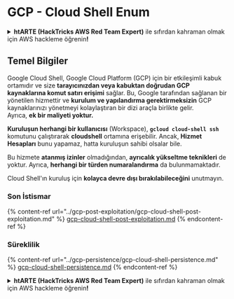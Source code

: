 # GCP - Cloud Shell Enum

<details>

<summary><strong>htARTE (HackTricks AWS Red Team Expert)</strong> ile sıfırdan kahraman olmak için AWS hackleme öğrenin<strong>!</strong></summary>

HackTricks'ı desteklemenin diğer yolları:

* Şirketinizi HackTricks'te **reklamınızı görmek** veya HackTricks'i **PDF olarak indirmek** için [**ABONELİK PLANLARINI**](https://github.com/sponsors/carlospolop) kontrol edin!
* [**Resmi PEASS & HackTricks ürünlerini**](https://peass.creator-spring.com) edinin
* Özel [**NFT'lerden**](https://opensea.io/collection/the-peass-family) oluşan koleksiyonumuz [**The PEASS Family**](https://opensea.io/collection/the-peass-family)'i keşfedin
* 💬 [**Discord grubuna**](https://discord.gg/hRep4RUj7f) veya [**telegram grubuna**](https://t.me/peass) katılın veya **Twitter**'da beni takip edin 🐦 [**@carlospolopm**](https://twitter.com/carlospolopm)**.**
* **Hacking hilelerinizi** [**HackTricks**](https://github.com/carlospolop/hacktricks) ve [**HackTricks Cloud**](https://github.com/carlospolop/hacktricks-cloud) github depolarına **PR göndererek paylaşın**.

</details>

## Temel Bilgiler

Google Cloud Shell, Google Cloud Platform (GCP) için bir etkileşimli kabuk ortamıdır ve size **tarayıcınızdan veya kabuktan doğrudan GCP kaynaklarına komut satırı erişimi** sağlar. Bu, Google tarafından sağlanan bir yönetilen hizmettir ve **kurulum ve yapılandırma gerektirmeksizin** GCP kaynaklarınızı yönetmeyi kolaylaştıran bir dizi araçla birlikte gelir.\
Ayrıca, **ek bir maliyeti yoktur.**

**Kuruluşun herhangi bir kullanıcısı** (Workspace), **`gcloud cloud-shell ssh`** komutunu çalıştırarak **cloudshell** ortamına erişebilir. Ancak, **Hizmet Hesapları** bunu yapamaz, hatta kuruluşun sahibi olsalar bile.

Bu hizmete **atanmış izinler** olmadığından, **ayrıcalık yükseltme teknikleri** de yoktur. Ayrıca, **herhangi bir türden numaralandırma** da bulunmamaktadır.

Cloud Shell'ın kuruluş için **kolayca devre dışı bırakılabileceğini** unutmayın.

### Son İstismar

{% content-ref url="../gcp-post-exploitation/gcp-cloud-shell-post-exploitation.md" %}
[gcp-cloud-shell-post-exploitation.md](../gcp-post-exploitation/gcp-cloud-shell-post-exploitation.md)
{% endcontent-ref %}

### Süreklilik

{% content-ref url="../gcp-persistence/gcp-cloud-shell-persistence.md" %}
[gcp-cloud-shell-persistence.md](../gcp-persistence/gcp-cloud-shell-persistence.md)
{% endcontent-ref %}

<details>

<summary><strong>htARTE (HackTricks AWS Red Team Expert)</strong> ile sıfırdan kahraman olmak için AWS hackleme öğrenin<strong>!</strong></summary>

HackTricks'ı desteklemenin diğer yolları:

* Şirketinizi HackTricks'te **reklamınızı görmek** veya HackTricks'i **PDF olarak indirmek** için [**ABONELİK PLANLARINI**](https://github.com/sponsors/carlospolop) kontrol edin!
* [**Resmi PEASS & HackTricks ürünlerini**](https://peass.creator-spring.com) edinin
* Özel [**NFT'lerden**](https://opensea.io/collection/the-peass-family) oluşan koleksiyonumuz [**The PEASS Family**](https://opensea.io/collection/the-peass-family)'i keşfedin
* 💬 [**Discord grubuna**](https://discord.gg/hRep4RUj7f) veya [**telegram grubuna**](https://t.me/peass) katılın veya **Twitter**'da beni takip edin 🐦 [**@carlospolopm**](https://twitter.com/carlospolopm)**.**
* **Hacking hilelerinizi** [**HackTricks**](https://github.com/carlospolop/hacktricks) ve [**HackTricks Cloud**](https://github.com/carlospolop/hacktricks-cloud) github depolarına **PR göndererek paylaşın**.

</details>
